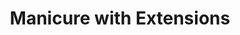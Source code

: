 ---
title: "Manicure with Extensions"
description: "Durable and elegant nail extensions."
price: "€35"
image: "/images/uploads/nails1.jpg"
---
